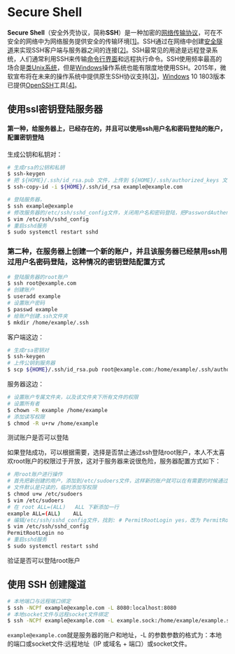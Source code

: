 # Secure Shell

**Secure Shell**（安全外壳协议，简称**SSH**）是一种加密的[网络传输协议](https://zh.wikipedia.org/wiki/网络传输协议)，可在不安全的网络中为网络服务提供安全的传输环境[[1\]](https://zh.wikipedia.org/wiki/Secure_Shell#cite_note-rfc4251-1)。SSH通过在网络中创建[安全隧道](https://zh.wikipedia.org/w/index.php?title=安全隧道&action=edit&redlink=1)来实现SSH客户端与服务器之间的连接[[2\]](https://zh.wikipedia.org/wiki/Secure_Shell#cite_note-rfc4252-2)。SSH最常见的用途是远程登录系统，人们通常利用SSH来传输[命令行界面](https://zh.wikipedia.org/wiki/命令行界面)和远程执行命令。SSH使用频率最高的场合是[类Unix系统](https://zh.wikipedia.org/wiki/类Unix系统)，但是[Windows](https://zh.wikipedia.org/wiki/Windows)操作系统也能有限度地使用SSH。2015年，微软宣布将在未来的操作系统中提供原生SSH协议支持[[3\]](https://zh.wikipedia.org/wiki/Secure_Shell#cite_note-3)，[Windows](https://zh.wikipedia.org/wiki/Windows) 10 1803版本已提供[OpenSSH](https://zh.wikipedia.org/wiki/OpenSSH)工具[[4\]](https://zh.wikipedia.org/wiki/Secure_Shell#cite_note-4)。

## 使用ssl密钥登陆服务器

#### 第一种，给服务器上，已经存在的，并且可以使用ssh用户名和密码登陆的账户，配置密钥登陆

生成公钥和私钥对：

```bash
# 生成rsa的公钥和私钥
$ ssh-keygen
# 把 ${HOME}/.ssh/id_rsa.pub 文件，上传到 ${HOME}/.ssh/authorized_keys 文件，如果已经存在这个文件，追加公钥
$ ssh-copy-id -i ${HOME}/.ssh/id_rsa example@example.com
```

```bash
# 登陆服务器，
$ ssh example@example
# 修改服务器的/etc/ssh/sshd_config文件，关闭用户名和密码登陆，把PasswordAuthentication yes改为PasswordAuthentication no
$ vim /etc/ssh/sshd_config
# 重启sshd服务
$ sudo systemctl restart sshd
```

### 第二种，在服务器上创建一个新的账户，并且该服务器已经禁用ssh用过用户名密码登陆，这种情况的密钥登陆配置方式

```bash
# 登陆服务器的root账户
$ ssh root@example.com
# 创建账户
$ useradd example
# 设置账户密码
$ passwd example
# 给账户创建.ssh文件夹
$ mkdir /home/example/.ssh
```

客户端这边：

```bash
# 生成rsa密钥对
$ ssh-keygen
# 上传公钥到服务器
$ scp ${HOME}/.ssh/id_rsa.pub root@example.com:/home/example/.ssh/authorized_keys
```

服务器这边：

```bash
# 设置账户专属文件夹，以及该文件夹下所有文件的权限
# 设置所有者
$ chown -R example /home/example
# 添加读写权限
$ chmod -R u+rw /home/example
```

测试账户是否可以登陆

如果登陆成功，可以根据需要，选择是否禁止通过ssh登陆root账户，本人不太喜欢root账户的权限过于开放，这对于服务器来说很危险，服务器配置方式如下：

```bash
# 用root账户进行操作
# 首先把新创建的用户，添加到/etc/sudoers文件，这样新的账户就可以在有需要的时候通过sudo命令申请超级权限
# 文件默认是只读的，临时添加写权限
$ chmod u+w /etc/sudoers
$ vim /etc/sudoers
# 在 root ALL=(ALL)   ALL 下新添加一行
example ALL=(ALL)    ALL
# 编辑/etc/ssh/sshd_config文件，找到: # PermitRootLogin yes，改为 PermitRootLogin no
$ vim /etc/ssh/sshd_config
PermitRootLogin no
# 重启sshd服务
$ sudo systemctl restart sshd
```

验证是否可以登陆root账户

## 使用 SSH 创建隧道

```bash
# 本地端口与远程端口绑定
$ ssh -NCPf example@example.com -L 8080:localhost:8080
# 本地socket文件与远程socket文件绑定
$ ssh -NCPf example@example.com -L example.sock:/home/example/example.sock
```

`example@example.com`就是服务器的账户和地址，-L 的参数参数的格式为：本地的端口或socket文件:远程地址（IP 或域名 + 端口）或socket文件。

